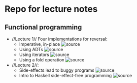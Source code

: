 # Repo for lecture notes

## Functional programming

* //Lecture 1// Four implementations for reversal:
  * Imperative, in-place ![source](url)
  * Using ADTs ![source](url)
  * Using iterators ![source](url)
  * Using a fold operation ![source](url)
* //Lecture 2//: 
  * Side-effects lead to buggy programs ![source](url)
  * Intro to Haskell side-effect-free programming ![source](url)
